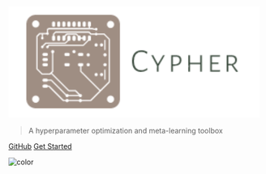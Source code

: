 <br>
<a href="https://github.com/TanishShinde/Cypher"><img src="./_media/cypher_logo.png" height="220"></a>
<br>
</p>

> A hyperparameter optimization and meta-learning toolbox

[GitHub](https://github.com/TanishShinde/Cypher)
[Get Started](#overview)

![color](#ecebf2)
